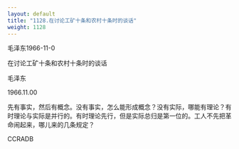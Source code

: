 ```yaml
---
layout: default
title: "1128.在讨论工矿十条和农村十条时的谈话"
weight: 1128
---
```


毛泽东1966-11-0

在讨论工矿十条和农村十条时的谈话

毛泽东

1966.11.00

先有事实，然后有概念。没有事实，怎么能形成概念？没有实际，哪能有理论？有时理论与实际是并行的。有时理论先行，但是实际总归是第一位的。工人不先把革命闹起来，哪儿来的几条规定？

CCRADB

